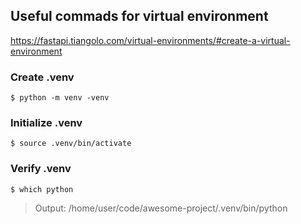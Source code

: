 ## Useful commads for virtual environment
https://fastapi.tiangolo.com/virtual-environments/#create-a-virtual-environment

### Create .venv
```
$ python -m venv -venv
```
### Initialize .venv
```
$ source .venv/bin/activate
```
### Verify .venv
```
$ which python
```
> Output: /home/user/code/awesome-project/.venv/bin/python